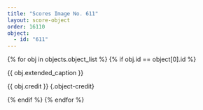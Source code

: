 ```yaml
---
title: "Scores Image No. 611"
layout: score-object
order: 16110
object:
  - id: "611"
---
```


{% for obj in objects.object_list %}
{% if obj.id == object[0].id %}

{{ obj.extended_caption }}

{{ obj.credit }} {.object-credit}

{% endif %}
{% endfor %}
